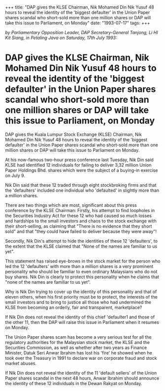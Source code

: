 +++ 
title: "DAP gives the KLSE Chairman, Nik Mohamed Din Nik Yusuf 48 hours to reveal the identity of the 'biggest defaulter' in the Union Paper shares scandal who short-sold more than one million shares or DAP will take this issue to Parliament, on Monday"
date: "1993-07-17"
tags:
+++

_by Parliamentary Opposition Leader, DAP Secretary-General Tanjong, Li HI Kit Siang, in Petaling Java on Saturday, 17th July 1993:_

# DAP gives the KLSE Chairman, Nik Mohamed Din Nik Yusuf 48 hours to reveal the identity of the 'biggest defaulter' in the Union Paper shares scandal who short-sold more than one million shares or DAP will take this issue to Parliament, on Monday

DAP gives the Kuala Lumpur Stock Exchange (KLSE) Chairman, Nik Mohamed Din Nik Yusuf 48 hours to reveal the identity of the 'biggest defaulter' in the Union Paper shares scandal who short-sold more than one million shares or DAP will take this issue to Parliament on Monday.</u>

At his now-famous two-hour press conference last Tuesday, Nik Din said KLSE had identified 12 individuals for failing to deliver 3,32 million Union Paper Holdings Bhd. shares which were the subject of a buying-in exercise on July 9.

Nik Din said that these 12 traded through eight stockbroking firms and that the 'defaulters' included one individual who 'defaulted' in slightly more than a million shares.

There are two things which are most, significant about this press conference by the KLSE Chairman: Firstly, his attempt to find loopholes in the Securities Industry Act for these 12 who had caused so much losses and hardships to the small investors and chaos to the stock exchange with their short-selling, as claiming that "There is no evidence that they short sold" and that "they could have failed to deliver because they were away"!

Secondly, Nik Din's attempt to hide the identities of these 12 'defaulters', to the extent that the KLSE claimed that "None of the names are familiar to us yet".

This statement has raised eye-brows in the stock market for the person who led the 12 'defaulters' with more than a million shares is a very prominent personality who should be familiar to even ordinary Malaysians who do not buy shares. Nik Din is clearly to protect this personality when he claims that "none of the names are familiar to us yet".

Why is Nik Din trying to cover up the identity of this personality and that of eleven others, when his first priority must be to protect, the interests of the small investors and to bring to justice all those who had undermined the KLSE from becoming an orderly, fair and transparent, marketplace?

If Nik Din does not reveal the identity of this chief 'defaulter1 and those of the other 11, then the DAP will raise this issue in Parliament when it resumes on Monday.

The Union Paper shares scam has become a very serious test for all the regulatory authorities for the Malaysian stock market, the KLSE and the Securities Commission, as well as whether after two years as Finance Minister, Datuk Seri Anwar Ibrahim has lost his 'fire' he showed when he took over the Treasury in 1991 to declare war on corporate fraud and stock market abuses.


If Nik Din does not reveal the identity of the 11 'default sellers' of the Union Paper shares scandal in the next 48 hours, Anwar Ibrahim should announce the identity of these 12 individuals in the Dewan Rakyat on Monday.
 
